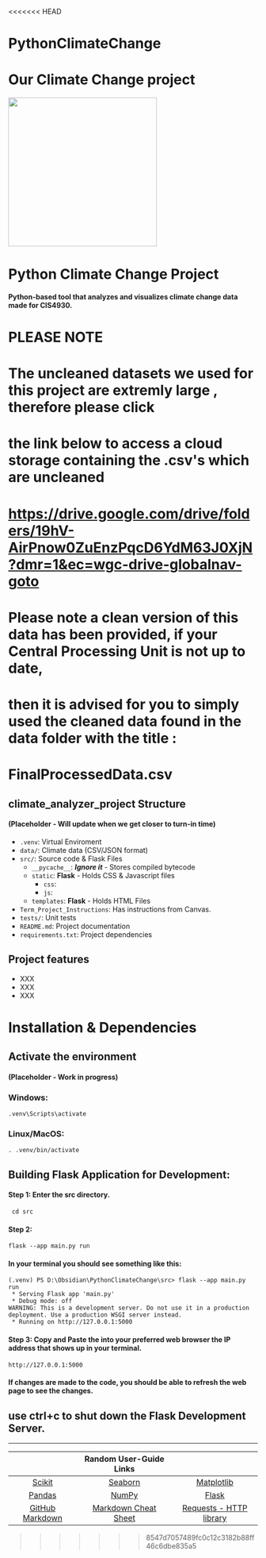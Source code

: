 <<<<<<< HEAD
# PythonClimateChange
Our Climate Change project
=======
<img src="https://i.imgur.com/AqlOpg6.png" width="300" height="">

# Python Climate Change Project

#### Python-based tool that analyzes and visualizes climate change data made for CIS4930.

# PLEASE NOTE #
# The uncleaned datasets we used for this project are extremly large , therefore please click #
# the link below to access a cloud storage containing the .csv's which are uncleaned #
# https://drive.google.com/drive/folders/19hV-AirPnow0ZuEnzPqcD6YdM63J0XjN?dmr=1&ec=wgc-drive-globalnav-goto # 
# Please note a clean version of this data has been provided, if your Central Processing Unit is not up to date, #
# then it is advised for you to simply used the cleaned data found in the data folder with the title :  #
# FinalProcessedData.csv #

## climate_analyzer_project Structure 
#### (Placeholder - Will update when we get closer to turn-in time)
* `.venv`: Virtual Enviroment
* `data/`: Climate data (CSV/JSON format)
* `src/`: Source code & Flask Files
    * `__pycache__`: ***Ignore it*** - Stores compiled bytecode
    * `static`: **Flask** - Holds CSS & Javascript files
        * `css`: 
        * `js`:
    * `templates`: **Flask** - Holds HTML Files
* `Term_Project_Instructions`: Has instructions from Canvas.
* `tests/`: Unit tests
* `README.md`: Project documentation
* `requirements.txt`: Project dependencies

## Project features
- XXX
- XXX
- XXX


# Installation & Dependencies

## Activate the environment
#### (Placeholder - Work in progress)

### Windows:
```
.venv\Scripts\activate
```

### Linux/MacOS:
```
. .venv/bin/activate
```
## Building Flask Application for Development:
#### Step 1: Enter the src directory.
```
 cd src
```

#### Step 2:
```
flask --app main.py run
```

#### In your terminal you should see something like this:
```
(.venv) PS D:\Obsidian\PythonClimateChange\src> flask --app main.py run
 * Serving Flask app 'main.py'
 * Debug mode: off
WARNING: This is a development server. Do not use it in a production deployment. Use a production WSGI server instead.
 * Running on http://127.0.0.1:5000
```
#### Step 3: Copy and Paste the into your preferred web browser the IP address that shows up in your terminal.
```
http://127.0.0.1:5000
```
#### If changes are made to the code, you should be able to refresh the web page to see the changes.
## use ctrl+c to shut down the Flask Development Server.

---
|             |    Random User-Guide Links         |               |
|    :----:   |    :----:   |    :----:     |
|[Scikit](https://scikit-learn.org/stable/install.html)|[Seaborn](https://seaborn.pydata.org/tutorial.html)| [Matplotlib](https://matplotlib.org/stable/users/index.html)|
|[Pandas](https://pandas.pydata.org/docs/user_guide/index.html)|[NumPy](https://numpy.org/doc/stable/)|[Flask](https://flask.palletsprojects.com/en/stable/)|
|[GitHub Markdown](https://docs.github.com/en/get-started/writing-on-github/getting-started-with-writing-and-formatting-on-github/basic-writing-and-formatting-syntax)|[Markdown Cheat Sheet](https://www.markdownguide.org/basic-syntax/)| [Requests - HTTP library](https://requests.readthedocs.io/en/latest/)
>>>>>>> 8547d7057489fc0c12c3182b88ff46c6dbe835a5
